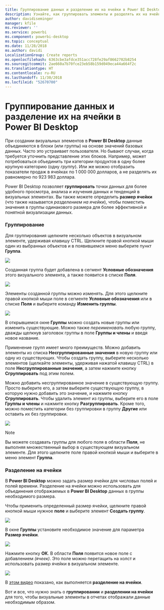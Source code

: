 ```yaml
---
title: Группирование данных и разделение их на ячейки в Power BI Desktop
description: Узнайте, как группировать элементы и разделять их на ячейки в Power BI Desktop
author: davidiseminger
manager: kfile
ms.reviewer: ''
ms.service: powerbi
ms.component: powerbi-desktop
ms.topic: conceptual
ms.date: 11/28/2018
ms.author: davidi
LocalizationGroup: Create reports
ms.openlocfilehash: 6363cbe3afdce351acc728fe29af8662702b8254
ms.sourcegitcommit: 2ae660a7b70fce23eb58b159d049eca44a664f2c
ms.translationtype: HT
ms.contentlocale: ru-RU
ms.lasthandoff: 11/30/2018
ms.locfileid: "52670700"
---
```

# <a name="use-grouping-and-binning-in-power-bi-desktop"></a>Группирование данных и разделение их на ячейки в Power BI Desktop
При создании визуальных элементов в **Power BI Desktop** данные объединяются в блоки (или группы) на основе значений базовых данных. Часто это устраивает пользователя. Но бывают случаи, когда требуется уточнить представление этих блоков. Например, может потребоваться объединить три категории продуктов в одну более крупную категорию (одну *группу*). Или же можно отобразить показатели продаж в ячейках по 1 000 000 долларов, а не разделять их равномерно по 923 983 доллара.

Power BI Desktop позволяет **группировать** точки данных для более удобного просмотра, анализа и изучения данных и тенденций в визуальных элементах. Вы также можете определить **размер ячейки** (что также называется *разделением на ячейки*), чтобы поместить значения в группы одинакового размера для более эффективной и понятной визуализации данных.

### <a name="using-grouping"></a>Группирование
Для группирования щелкните несколько объектов в визуальном элементе, удерживая клавишу CTRL. Щелкните правой кнопкой мыши один из выбранных объектов и в появившемся меню выберите пункт **Группа**.

![](media/desktop-grouping-and-binning/grouping-binning_1.png)

Созданная группа будет добавлена в сегмент **Условные обозначения** этого визуального элемента, а также появится в списке **Поля**.

![](media/desktop-grouping-and-binning/grouping-binning_2.png)

Элементы созданной группы можно изменять. Для этого щелкните правой кнопкой мыши поле в сегменте **Условные обозначения** или в списке **Поля** и выберите команду **Изменить группы**.

![](media/desktop-grouping-and-binning/grouping-binning_3.png)

В открывшемся окне **Группы** можно создать новые группы или изменить существующие. Можно также *переименовать* любую группу, дважды щелкнув заголовок группы в поле **Группы и члены** и введя новое название.

Применение групп имеет много преимуществ. Можно добавить элементы из списка **Несгруппированные значения** в новую группу или одну из существующих. Чтобы создать группу, выберите несколько элементов (щелкайте элементы, удерживая нажатой клавишу CTRL) в поле **Несгруппированные значения**, а затем нажмите кнопку **Сгруппировать** под этим полем.

Можно добавить несгруппированное значение в существующую группу. Просто выберите его, а затем выберите существующую группу, в которую нужно добавить это значение, и нажмите кнопку **Сгруппировать**. Чтобы удалить элемент из группы, выберите его в поле **Группы и члены** и нажмите кнопку **Разгруппировать**. Кроме того, можно поместить категории без группировки в группу **Другие** или оставить их без группировки.

![](media/desktop-grouping-and-binning/grouping-binning_4.png)

> [!NOTE]
> Вы можете создавать группы для любого поля в области **Поля**, не выполняя множественный выбор в существующем визуальном элементе. Для этого щелкните поле правой кнопкой мыши и выберите в меню элемент **Группа**.
> 
> 

### <a name="using-binning"></a>Разделение на ячейки
В **Power BI Desktop** можно задать размер ячейки для числовых полей и полей времени. Разделение на ячейки можно использовать для объединения отображаемых в **Power BI Desktop** данных в группы необходимого размера.

Чтобы применить определенный размер ячейки, щелкните правой кнопкой мыши нужное **поле** и выберите элемент **Создать группу**.

![](media/desktop-grouping-and-binning/grouping-binning_5.png)

В окне **Группы** установите необходимое значение для параметра **Размер ячейки**.

![](media/desktop-grouping-and-binning/grouping-binning_6.png)

Нажмите кнопку **ОК**. В области **Поля** появится новое поле с добавлением *(ячеек)*. Это поле можно перетащить на холст и использовать размер ячейки в визуальном элементе.

![](media/desktop-grouping-and-binning/grouping-binning_7.png)

В [этом видео](https://www.youtube.com/watch?v=BRvdZSfO0DY) показано, как выполняется **разделение на ячейки**.

Вот и все, что нужно знать о **группировании** и **разделении на ячейки** для того, чтобы визуальные элементы в отчетах отображали данные необходимым образом.

